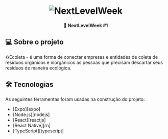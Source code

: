 <h1 align="center">
    <img alt="NextLevelWeek" title="#NextLevelWeek" src="./github/Ecoleta.jpeg" />
</h1>
<h4 align="center"> 
	🚀 NextLevelWeek #1  
</h4>

## 💻 Sobre o projeto

♻️Ecoleta - é uma forma de conectar empresas e entidades de coleta de resíduos orgânicos e inorgânicos as pessoas que precisam descartar seus resíduos de maneira ecológica.

## 🛠 Tecnologias

As seguintes ferramentas foram usadas na construção do projeto:

- [Expo][expo]
- [Node.js][nodejs]
- [React][reactjs]
- [React Native][rn]
- [TypeScript][typescript]
